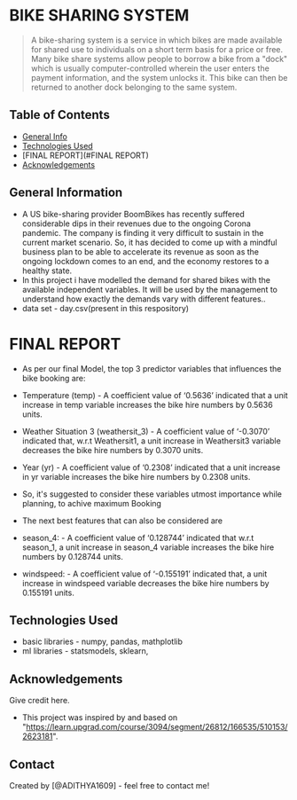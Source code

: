 # BIKE SHARING SYSTEM 
> A bike-sharing system is a service in which bikes are made available for shared use to individuals on a short term basis for a price or free. Many bike share systems allow people to borrow a bike from a "dock" which is usually computer-controlled wherein the user enters the payment information, and the system unlocks it. This bike can then be returned to another dock belonging to the same system.


## Table of Contents
* [General Info](#general-information)
* [Technologies Used](#technologies-used)
* [FINAL REPORT](#FINAL REPORT)
* [Acknowledgements](#acknowledgements)

## General Information
- A US bike-sharing provider BoomBikes has recently suffered considerable dips in their revenues due to the ongoing Corona pandemic. The company is finding it very difficult to sustain in the current market scenario. So, it has decided to come up with a mindful business plan to be able to accelerate its revenue as soon as the ongoing lockdown comes to an end, and the economy restores to a healthy state. 
- In this project i have modelled the demand for shared bikes with the available independent variables. It will be used by the management to understand how exactly the demands vary with different features..
- data set - day.csv(present in this respository)

# FINAL REPORT

- As per our final Model, the top 3 predictor variables that influences the bike booking are:
- Temperature (temp) - A coefficient value of ‘0.5636’ indicated that a unit increase in temp variable increases the bike hire numbers by 0.5636 units.

- Weather Situation 3 (weathersit_3) - A coefficient value of ‘-0.3070’ indicated that, w.r.t Weathersit1, a unit increase in Weathersit3 variable decreases the bike hire numbers by 0.3070 units.

- Year (yr) - A coefficient value of ‘0.2308’ indicated that a unit increase in yr variable increases the bike hire numbers by 0.2308 units.

- So, it's suggested to consider these variables utmost importance while planning, to achive maximum Booking

- The next best features that can also be considered are

- season_4: - A coefficient value of ‘0.128744’ indicated that w.r.t season_1, a unit increase in season_4 variable increases the bike hire numbers by 0.128744 units.

- windspeed: - A coefficient value of ‘-0.155191’ indicated that, a unit increase in windspeed variable decreases the bike hire numbers by 0.155191 units.


## Technologies Used
- basic libraries - numpy, pandas, mathplotlib
- ml libraries - statsmodels, sklearn, 

## Acknowledgements
Give credit here.
- This project was inspired by and based on "https://learn.upgrad.com/course/3094/segment/26812/166535/510153/2623181".


## Contact
Created by [@ADITHYA1609] - feel free to contact me!
